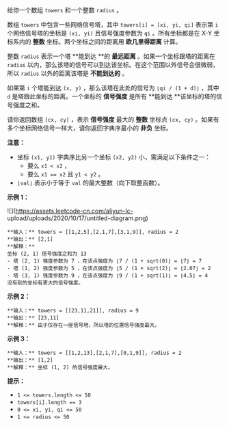 给你一个数组 `towers` 和一个整数 `radius` 。

数组  `towers`  中包含一些网络信号塔，其中 `towers[i] = [xi, yi, qi]` 表示第 `i` 个网络信号塔的坐标是
`(xi, yi)` 且信号强度参数为 `qi` 。所有坐标都是在  X-Y 坐标系内的  **整数**  坐标。两个坐标之间的距离用 **欧几里得距离**
计算。

整数 `radius` 表示一个塔 **能到达  **的 **最远距离**  。如果一个坐标跟塔的距离在 `radius`
以内，那么该塔的信号可以到达该坐标。在这个范围以外信号会很微弱，所以 `radius` 以外的距离该塔是 **不能到达的**  。

如果第 `i` 个塔能到达 `(x, y)` ，那么该塔在此处的信号为 `⌊qi / (1 + d)⌋` ，其中 `d` 是塔跟此坐标的距离。一个坐标的
**信号强度** 是所有 **能到达  **该坐标的塔的信号强度之和。

请你返回数组 `[cx, cy]` ，表示 **信号强度** 最大的 **整数** 坐标点 `(cx, cy)`
。如果有多个坐标网络信号一样大，请你返回字典序最小的 **非负** 坐标。

**注意：**

  * 坐标 `(x1, y1)` 字典序比另一个坐标 `(x2, y2)` 小，需满足以下条件之一： 
    * 要么 `x1 < x2` ，
    * 要么 `x1 == x2` 且 `y1 < y2` 。
  * `⌊val⌋` 表示小于等于 `val` 的最大整数（向下取整函数）。



**示例 1：**

![](https://assets.leetcode-cn.com/aliyun-lc-
upload/uploads/2020/10/17/untitled-diagram.png)

    
    
    **输入：** towers = [[1,2,5],[2,1,7],[3,1,9]], radius = 2
    **输出：** [2,1]
    **解释：**
    坐标 (2, 1) 信号强度之和为 13
    - 塔 (2, 1) 强度参数为 7 ，在该点强度为 ⌊7 / (1 + sqrt(0)⌋ = ⌊7⌋ = 7
    - 塔 (1, 2) 强度参数为 5 ，在该点强度为 ⌊5 / (1 + sqrt(2)⌋ = ⌊2.07⌋ = 2
    - 塔 (3, 1) 强度参数为 9 ，在该点强度为 ⌊9 / (1 + sqrt(1)⌋ = ⌊4.5⌋ = 4
    没有别的坐标有更大的信号强度。

**示例 2：**

    
    
    **输入：** towers = [[23,11,21]], radius = 9
    **输出：** [23,11]
    **解释：** 由于仅存在一座信号塔，所以塔的位置信号强度最大。

**示例 3：**

    
    
    **输入：** towers = [[1,2,13],[2,1,7],[0,1,9]], radius = 2
    **输出：** [1,2]
    **解释：** 坐标 (1, 2) 的信号强度最大。



**提示：**

  * `1 <= towers.length <= 50`
  * `towers[i].length == 3`
  * `0 <= xi, yi, qi <= 50`
  * `1 <= radius <= 50`


